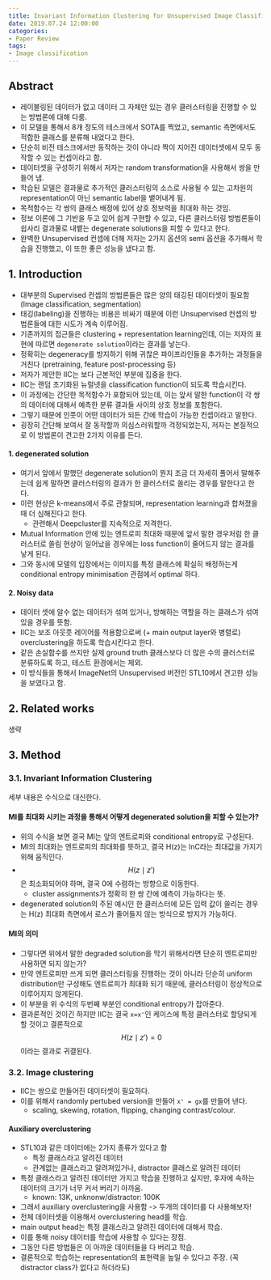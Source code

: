 ```yaml
---
title: Invariant Information Clustering for Unsupervised Image Classification and Segmentation
date: 2019.07.24 12:00:00
categories:
- Paper Review
tags:
- Image classification
---
```


## Abstract

- 레이블링된 데이터가 없고 데이터 그 자체만 있는 경우 클러스터링을 진행할 수 있는 방법론에 대해 다룸.
- 이 모델을 통해서 8개 정도의 테스크에서 SOTA를 찍었고, semantic 측면에서도 적합한 클래스를 분류해 내었다고 한다.
- 단순히 비전 테스크에서만 동작하는 것이 아니라 짝이 지어진 데이터셋에서 모두 동작할 수 있는 컨셉이라고 함.
- 데이터셋을 구성하기 위해서 저자는 random transformation을 사용해서 쌍을 만들어 냄.
- 학습된 모델은 결과물로 추가적인 클러스터링의 소스로 사용될 수 있는 고차원의 representation이 아닌
semantic label을 뱉어내게 됨.
- 목적함수는 각 쌍의 클래스 배정에 있어 상호 정보력을 최대화 하는 것임.
- 정보 이론에 그 기반을 두고 있어 쉽게 구현할 수 있고, 다른 클러스터링 방법론들이 쉽사리 결과물로 내뱉는
degenerate solutions을 피할 수 있다고 한다.
- 완벽한 Unsupervised 컨셉에 더해 저자는 2가지 옵션의 semi 옵션을 추가해서 학습을 진행했고, 이 또한
좋은 성능을 냈다고 함.

## 1. Introduction

- 대부분의 Supervised 컨셉의 방법론들은 많은 양의 태깅된 데이터셋이 필요함 (Image classification, segmentation)
- 태깅(labeling)을 진행하는 비용은 비싸기 때문에 이런 Unsupervised 컨셉의 방법론들에 대한 시도가 계속 이루어짐.
- 기존까지의 접근들은 clustering + representation learning인데, 이는 저자의 표현에 따르면 `degenerate solution`이라는
결과를 낳는다.
- 정확히는 degeneracy를 방지하기 위해 귀찮은 파이프라인들을 추가하는 과정들을 거친다 (pretraining, feature post-processing 등)
- 저자가 제안한 IIC는 보다 근본적인 부분에 집중을 한다.
- IIC는 랜덤 초기화된 뉴럴넷을 classification function이 되도록 학습시킨다.
- 이 과정에는 간단한 목적함수가 포함되어 있는데, 이는 앞서 말한 function이 각 쌍의 데이터에 대해서 예측한 분류 결과들 사이의 상호 정보를 포함한다.
- 그렇기 때문에 인풋이 어떤 데이터가 되든 간에 학습이 가능한 컨셉이라고 말한다.
- 굉장히 간단해 보여서 잘 동작할까 의심스러워할까 걱정되었는지, 저자는 본질적으로 이 방법론이 견고한 2가지 이유를 든다.

#### 1. degenerated solution

- 여기서 앞에서 말했던 degenerate solution이 뭔지 조금 더 자세히 풀어서 말해주는데 쉽게 말하면 클러스터링의 결과가 한 클러스터로 쏠리는 경우를 말한다고 한다.
- 이런 현상은 k-means에서 주로 관찰되며, representation learning과 합쳐졌을 때 더 심해진다고 한다.
  - 관련해서 Deepcluster를 지속적으로 저격한다.
- Mutual Information 안에 있는 엔트로피 최대화 때문에 앞서 말한 경우처럼 한 클러스터로 쏠림 현상이 일어났을 경우에는
loss function이 줄어드지 않는 결과를 낳게 된다.
- 그와 동시에 모델의 입장에서는 이미지를 특정 클래스에 확실히 배정하는게 conditional entropy minimisation 관점에서 optimal 하다.

#### 2. Noisy data

- 데이터 셋에 알수 없는 데이터가 섞여 있거나, 방해하는 역할을 하는 클래스가 섞여 있을 경우를 뜻함.
- IIC는 보조 아웃풋 레이어를 적용함으로써 (+ main output layer와 병렬로) overclustering을 하도록 학습시킨다고 한다.
- 같은 손실함수를 쓰지만 실제 ground truth 클래스보다 더 많은 수의 클러스터로 분류하도록 하고, 테스트 환경에서는 제외.
- 이 방식들을 통해서 ImageNet의 Unsupervised 버전인 STL10에서 견고한 성능을 보였다고 함.


## 2. Related works

생략

## 3. Method

### 3.1. Invariant Information Clustering

세부 내용은 수식으로 대신한다.

#### MI를 최대화 시키는 과정을 통해서 어떻게 degenerated solution을 피할 수 있는가?

- 위의 수식을 보면 결국 MI는 앞의 엔트로피와 conditional entropy로 구성된다.
- MI의 최대화는 엔트로피의 최대화를 뜻하고, 결국 H(z)는 lnC라는 최대값을 가지기 위해 움직인다.
- $$H(z \mid z')$$은 최소화되어야 하며, 결국 0에 수렴하는 방향으로 이동한다.
  - cluster assignments가 정확히 한 쌍 간에 예측이 가능하다는 뜻.
- degenerated solution의 주된 예시인 한 클러스터에 모든 입력 값이 쏠리는 경우는 H(z) 최대화 측면에서 로스가 줄어들지 않는 방식으로
방지가 가능하다.

#### MI의 의미

- 그렇다면 위에서 말한 degraded solution을 막기 위해서라면 단순히 엔트로피만 사용하면 되지 않는가?
- 만약 엔트로피만 쓰게 되면 클러스터링을 진행하는 것이 아니라 단순히 uniform distribution만 구성해도 엔트로피가 최대화 되기 때문에,
클러스터링이 정상적으로 이루어지지 않게된다.
- 이 부분을 위 수식의 두번째 부분인 conditional entropy가 잡아준다.
- 결과론적인 것이긴 하지만 IIC는 결국 `x=x'`인 케이스에 특정 클러스터로 할당되게 할 것이고 결론적으로 $$H(z \mid z')=0$$이라는 결과로 귀결된다.

### 3.2. Image clustering

- IIC는 쌍으로 만들어진 데이터셋이 필요하다.
- 이를 위해서 randomly pertubed version을 만들어 `x' = gx`를 만들어 낸다.
  - scaling, skewing, rotation, flipping, changing contrast/colour.

#### Auxiliary overclustering

- STL10과 같은 데이터에는 2가지 종류가 있다고 함
  - 특정 클래스라고 알려진 데이터
  - 관계없는 클래스라고 알려져있거나, distractor 클래스로 알려진 데이터
- 특정 클래스라고 알려진 데이터만 가지고 학습을 진행하고 싶지만, 후자에 속하는 데이터의 크기가 너무 커서 버리기 아까움.
  - known: 13K, unknonw/distractor: 100K
- 그래서 auxiliary overclustering을 사용함 -> 두개의 데이터를 다 사용해보자!
- 전체 데이터셋을 이용해서 overclustering head를 학습.
- main output head는 특정 클래스라고 알려진 데이터에 대해서 학습.
- 이를 통해 noisy 데이터를 학습에 사용할 수 있다는 장점.
- 그동안 다른 방법들은 이 아까운 데이터들을 다 버리고 학습.
- 결론적으로 학습하는 representation의 표현력을 높일 수 있다고 주장. (꼭 distractor class가 없다고 하더라도)
